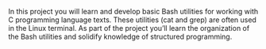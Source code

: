 In this project you will learn and develop basic Bash utilities for working with C programming language texts. These utilities (cat and grep) are often used in the Linux terminal. As part of the project you’ll learn the organization of the Bash utilities and solidify knowledge of structured programming.
